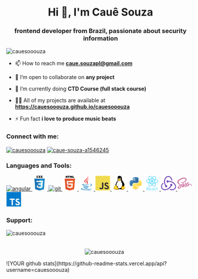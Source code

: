 <h1 align="center">Hi 👋, I'm Cauê Souza</h1>
<h3 align="center">frontend developer from Brazil, passionate about security information</h3>

<p align="left"> <img src="https://komarev.com/ghpvc/?username=cauesooouza&label=Profile%20views&color=0e75b6&style=flat" alt="cauesooouza" /> </p>

- 📫 How to reach me **caue.souzapl@gmail.com**

- 🤝 I’m open to collaborate on **any project**

- 🌱 I’m currently doing **CTD Course (full stack course)**

- 👨‍💻 All of my projects are available at **https://cauesooouza.github.io/cauesooouza**

- ⚡ Fun fact **i love to produce music beats**

<h3 align="left">Connect with me:</h3>
<p align="left">
<a href="https://codepen.io/cauesooouza" target="blank"><img align="center" src="https://raw.githubusercontent.com/rahuldkjain/github-profile-readme-generator/master/src/images/icons/Social/codepen.svg" alt="cauesooouza" height="30" width="40" /></a>
<a href="https://linkedin.com/in/caue-souza-a1546245" target="blank"><img align="center" src="https://raw.githubusercontent.com/rahuldkjain/github-profile-readme-generator/master/src/images/icons/Social/linked-in-alt.svg" alt="caue-souza-a1546245" height="30" width="40" /></a>
</p>

<h3 align="left">Languages and Tools:</h3>
<p align="left"> <a href="https://angular.io" target="_blank" rel="noreferrer"> <img src="https://angular.io/assets/images/logos/angular/angular.svg" alt="angular" width="40" height="40"/> </a> <a href="https://www.w3schools.com/css/" target="_blank" rel="noreferrer"> <img src="https://raw.githubusercontent.com/devicons/devicon/master/icons/css3/css3-original-wordmark.svg" alt="css3" width="40" height="40"/> </a> <a href="https://git-scm.com/" target="_blank" rel="noreferrer"> <img src="https://www.vectorlogo.zone/logos/git-scm/git-scm-icon.svg" alt="git" width="40" height="40"/> </a> <a href="https://www.w3.org/html/" target="_blank" rel="noreferrer"> <img src="https://raw.githubusercontent.com/devicons/devicon/master/icons/html5/html5-original-wordmark.svg" alt="html5" width="40" height="40"/> </a> <a href="https://www.java.com" target="_blank" rel="noreferrer"> <img src="https://raw.githubusercontent.com/devicons/devicon/master/icons/java/java-original.svg" alt="java" width="40" height="40"/> </a> <a href="https://developer.mozilla.org/en-US/docs/Web/JavaScript" target="_blank" rel="noreferrer"> <img src="https://raw.githubusercontent.com/devicons/devicon/master/icons/javascript/javascript-original.svg" alt="javascript" width="40" height="40"/> </a> <a href="https://www.linux.org/" target="_blank" rel="noreferrer"> <img src="https://raw.githubusercontent.com/devicons/devicon/master/icons/linux/linux-original.svg" alt="linux" width="40" height="40"/> </a> <a href="https://www.python.org" target="_blank" rel="noreferrer"> <img src="https://raw.githubusercontent.com/devicons/devicon/master/icons/python/python-original.svg" alt="python" width="40" height="40"/> </a> <a href="https://reactjs.org/" target="_blank" rel="noreferrer"> <img src="https://raw.githubusercontent.com/devicons/devicon/master/icons/react/react-original-wordmark.svg" alt="react" width="40" height="40"/> </a> <a href="https://redux.js.org" target="_blank" rel="noreferrer"> <img src="https://raw.githubusercontent.com/devicons/devicon/master/icons/redux/redux-original.svg" alt="redux" width="40" height="40"/> </a> <a href="https://sass-lang.com" target="_blank" rel="noreferrer"> <img src="https://raw.githubusercontent.com/devicons/devicon/master/icons/sass/sass-original.svg" alt="sass" width="40" height="40"/> </a> <a href="https://www.typescriptlang.org/" target="_blank" rel="noreferrer"> <img src="https://raw.githubusercontent.com/devicons/devicon/master/icons/typescript/typescript-original.svg" alt="typescript" width="40" height="40"/> </a> </p>

<h3 align="left">Support:</h3>
<p><a href="https://www.buymeacoffee.com/cauesooouza"> <img align="left" src="https://cdn.buymeacoffee.com/buttons/v2/default-yellow.png" height="50" width="210" alt="cauesooouza" /></a></p><br><br>

<p><img align="center" src="https://github-readme-stats.vercel.app/api/top-langs?username=cauesooouza&show_icons=true&locale=en&layout=compact" alt="cauesooouza" /></p>

<p>
![YOUR github stats](https://github-readme-stats.vercel.app/api?username=cauesooouza)
</p>

